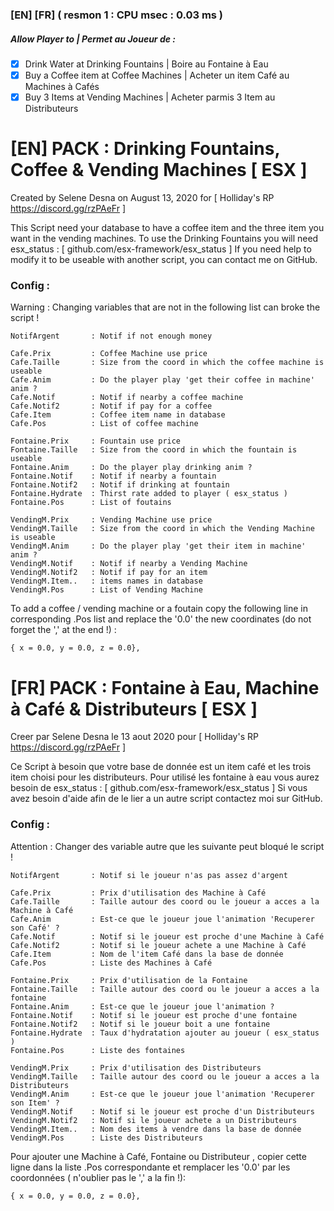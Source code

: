 ### [EN]  [FR] ( resmon 1 : CPU msec : 0.03 ms )

##### Allow Player to | Permet au Joueur de :
- [x] Drink Water at Drinking Fountains     | Boire au Fontaine à Eau
- [x] Buy a Coffee item at Coffee Machines  | Acheter un item Café au Machines à Cafés
- [x] Buy 3 Items at Vending Machines       | Acheter parmis 3 Item au Distributeurs

# [EN] PACK : Drinking Fountains, Coffee & Vending Machines [ ESX ]
Created by Selene Desna on August 13, 2020 for [ Holliday's RP https://discord.gg/rzPAeFr ]

This Script need your database to have a coffee item and the three item you want in the vending machines.
To use the Drinking Fountains you will need esx_status : [ github.com/esx-framework/esx_status ]
If you need help to modify it to be useable with another script, you can contact me on GitHub.


### Config :
Warning : Changing variables that are not in the following list can broke the script !

```
NotifArgent       : Notif if not enough money

Cafe.Prix         : Coffee Machine use price 		
Cafe.Taille       : Size from the coord in which the coffee machine is useable
Cafe.Anim         : Do the player play 'get their coffee in machine' anim ?	
Cafe.Notif        : Notif if nearby a coffee machine
Cafe.Notif2       : Notif if pay for a coffee
Cafe.Item         : Coffee item name in database 
Cafe.Pos          : List of coffee machine

Fontaine.Prix     : Fountain use price 		
Fontaine.Taille   : Size from the coord in which the fountain is useable
Fontaine.Anim     : Do the player play drinking anim ?	
Fontaine.Notif    : Notif if nearby a fountain
Fontaine.Notif2   : Notif if drinking at fountain
Fontaine.Hydrate  : Thirst rate added to player ( esx_status )
Fontaine.Pos      : List of foutains

VendingM.Prix     : Vending Machine use price 		
VendingM.Taille   : Size from the coord in which the Vending Machine is useable
VendingM.Anim     : Do the player play 'get their item in machine' anim ?	
VendingM.Notif    : Notif if nearby a Vending Machine
VendingM.Notif2   : Notif if pay for an item
VendingM.Item..   : items names in database 
VendingM.Pos      : List of Vending Machine
```

To add a coffee / vending machine or a foutain copy the following line in corresponding .Pos list and replace the '0.0' the new coordinates 
(do not forget the ',' at the end !) :
```
{ x = 0.0, y = 0.0, z = 0.0},
```




# [FR] PACK : Fontaine à Eau, Machine à Café & Distributeurs [ ESX ]
Creer par Selene Desna le  13 aout 2020 pour [ Holliday's RP https://discord.gg/rzPAeFr ]

Ce Script à besoin que votre base de donnée est un item café et les trois item choisi pour les distributeurs.
Pour utilisé les fontaine à eau vous aurez besoin de esx_status : [ github.com/esx-framework/esx_status ]
Si vous avez besoin d'aide afin de le lier a un autre script contactez moi sur GitHub.

### Config :
Attention : Changer des variable autre que les suivante peut bloqué le script !
```
NotifArgent       : Notif si le joueur n'as pas assez d'argent

Cafe.Prix         : Prix d'utilisation des Machine à Café		
Cafe.Taille       : Taille autour des coord ou le joueur a acces a la Machine à Café	
Cafe.Anim         : Est-ce que le joueur joue l'animation 'Recuperer son Café' ?
Cafe.Notif        : Notif si le joueur est proche d'une Machine à Café	
Cafe.Notif2       : Notif si le joueur achete a une Machine à Café	
Cafe.Item         : Nom de l'item Café dans la base de donnée
Cafe.Pos          : Liste des Machines à Café	

Fontaine.Prix     : Prix d'utilisation de la Fontaine		
Fontaine.Taille   : Taille autour des coord ou le joueur a acces a la fontaine
Fontaine.Anim     : Est-ce que le joueur joue l'animation ?
Fontaine.Notif    : Notif si le joueur est proche d'une fontaine
Fontaine.Notif2   : Notif si le joueur boit a une fontaine
Fontaine.Hydrate  : Taux d'hydratation ajouter au joueur ( esx_status )
Fontaine.Pos      : Liste des fontaines

VendingM.Prix     : Prix d'utilisation des Distributeurs		
VendingM.Taille   : Taille autour des coord ou le joueur a acces a la Distributeurs	
VendingM.Anim     : Est-ce que le joueur joue l'animation 'Recuperer son Item' ?
VendingM.Notif    : Notif si le joueur est proche d'un Distributeurs	
VendingM.Notif2   : Notif si le joueur achete a un Distributeurs	
VendingM.Item..   : Nom des items à vendre dans la base de donnée
VendingM.Pos      : Liste des Distributeurs	
```
Pour ajouter une Machine à Café, Fontaine ou Distributeur	, copier cette ligne dans la liste .Pos correspondante et remplacer les '0.0' par les coordonnées 
( n'oublier pas le ',' a la fin !):
```
{ x = 0.0, y = 0.0, z = 0.0},
```
